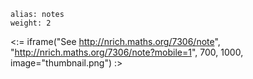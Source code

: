 ````
alias: notes
weight: 2
````

<:= iframe("See http://nrich.maths.org/7306/note", "http://nrich.maths.org/7306/note?mobile=1", 700, 1000, image="thumbnail.png") :>